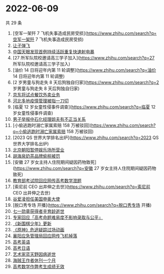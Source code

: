 # 2022-06-09

共 29 条

<!-- BEGIN -->
<!-- 最后更新时间 Thu Jun 09 2022 23:02:44 GMT+0800 (China Standard Time) -->

1. [空军一架歼 7 飞机失事造成民房受损](https://www.zhihu.com/search?q=空军一架歼
   7 飞机失事造成民房受损)
1. [让子弹飞](https://www.zhihu.com/search?q=让子弹飞)
1. [中国天眼发现首例持续活跃重复快速射电暴](https://www.zhihu.com/search?q=中国天眼发现首例持续活跃重复快速射电暴)
1. [27 所军队院校邀请高三学子加入](https://www.zhihu.com/search?q=27
   所军队院校邀请高三学子加入)
1. [油价 14 日将迎年内第 11 轮调整](https://www.zhihu.com/search?q=油价 14
   日将迎年内第 11 轮调整)
1. [2 岁男童与狗走失 8 天后狗独自归家](https://www.zhihu.com/search?q=2
   岁男童与狗走失 8 天后狗独自归家)
1. [京东将试点餐饮外卖业务](https://www.zhihu.com/search?q=京东将试点餐饮外卖业务)
1. [河北多地疫情管理被指一刀切](https://www.zhihu.com/search?q=河北多地疫情管理被指一刀切)
1. [临夏 12 岁女童性侵事件调查](https://www.zhihu.com/search?q=临夏 12
   岁女童性侵事件调查)
1. [男子举报中石化经理姐夫有不正当关系](https://www.zhihu.com/search?q=男子举报中石化经理姐夫有不正当关系)
1. [小偷逃跑时溺亡家属索赔 158
   万被驳回](https://www.zhihu.com/search?q=小偷逃跑时溺亡家属索赔 158 万被驳回)
1. [2023 QS 世界大学排名出炉](https://www.zhihu.com/search?q=2023 QS
   世界大学排名出炉)
1. [北京朝阳暂停娱乐场所营业](https://www.zhihu.com/search?q=北京朝阳暂停娱乐场所营业)
1. [胡海泉奶茶品牌偷税被罚](https://www.zhihu.com/search?q=胡海泉奶茶品牌偷税被罚)
1. [安徽 27 岁女主持人住院期间疑因药物致死](https://www.zhihu.com/search?q=安徽
   27 岁女主持人住院期间疑因药物致死)
1. [教育部考试院回应网传高考数学泄题](https://www.zhihu.com/search?q=教育部考试院回应网传高考数学泄题)
1. [索尼前 CEO 出井伸之去世](https://www.zhihu.com/search?q=索尼前 CEO
   出井伸之去世)
1. [谷爱凌担任美国申奥大使](https://www.zhihu.com/search?q=谷爱凌担任美国申奥大使)
1. [脱口秀专场 开播](https://www.zhihu.com/search?q=脱口秀专场 开播)
1. [七一勋章获得者辛育龄逝世](https://www.zhihu.com/search?q=七一勋章获得者辛育龄逝世)
1. [专家回应「高考命题难易度不影响录取与公平」](https://www.zhihu.com/search?q=专家回应「高考命题难易度不影响录取与公平」)
1. [《新围棋少年》更新](https://www.zhihu.com/search?q=《新围棋少年》更新)
1. [《原神》危途疑踪过场动画](https://www.zhihu.com/search?q=《原神》危途疑踪过场动画)
1. [襄阳应急管理局回应网传飞机掉落](https://www.zhihu.com/search?q=襄阳应急管理局回应网传飞机掉落)
1. [高考英语](https://www.zhihu.com/search?q=高考英语)
1. [高考日语](https://www.zhihu.com/search?q=高考日语)
1. [艺术家蓝天野因病逝世](https://www.zhihu.com/search?q=艺术家蓝天野因病逝世)
1. [海贼王作者休刊一个月](https://www.zhihu.com/search?q=海贼王作者休刊一个月)
1. [高考数学作弊考生成绩无效](https://www.zhihu.com/search?q=高考数学作弊考生成绩无效)

<!-- END -->
